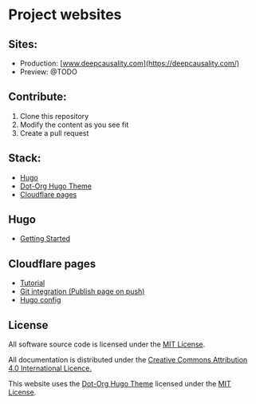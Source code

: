 [//]: # (SPDX-License-Identifier: CC-BY-4.0)

# Project websites

## Sites:
* Production: [www.deepcausality.com](https://deepcausality.com/)
* Preview: @TODO

## Contribute:

1) Clone this repository
2) Modify the content as you see fit
3) Create a pull request


## Stack:

* [Hugo](https://gohugo.io/)
* [Dot-Org Hugo Theme](https://github.com/cncf/dot-org-hugo-theme)
* [Cloudflare pages](https://pages.cloudflare.com/)

## Hugo

* [Getting Started](https://gohugo.io/getting-started/quick-start/)

## Cloudflare pages

* [Tutorial](https://www.nickersonj.com/posts/setting-up-hugo/)
* [Git integration (Publish page on push)](https://developers.cloudflare.com/pages/get-started/guide/)
* [Hugo config](https://developers.cloudflare.com/pages/framework-guides/deploy-a-hugo-site/)

## License

All software source code is licensed under the [MIT License](https://opensource.org/license/mit/).

All documentation is distributed under the [Creative Commons Attribution 4.0 International Licence.](https://creativecommons.org/licenses/by/4.0/)

This website uses the [Dot-Org Hugo Theme](https://github.com/cncf/dot-org-hugo-theme) licensed under the [MIT License](https://opensource.org/license/mit/).
